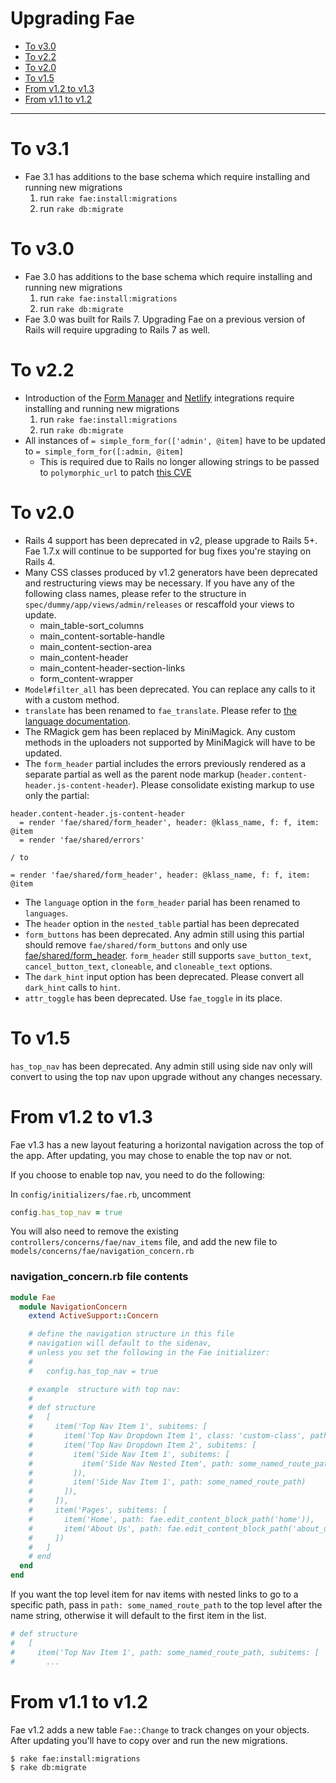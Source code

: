 # Upgrading Fae

* [To v3.0](#to-v30)
* [To v2.2](#to-v22)
* [To v2.0](#to-v20)
* [To v1.5](#to-v15)
* [From v1.2 to v1.3](#from-v10-to-v11)
* [From v1.1 to v1.2](#from-v11-to-v12)

---

# To v3.1

* Fae 3.1 has additions to the base schema which require installing and running new migrations
    1. run `rake fae:install:migrations`
    2. run `rake db:migrate`

# To v3.0

* Fae 3.0 has additions to the base schema which require installing and running new migrations
    1. run `rake fae:install:migrations`
    2. run `rake db:migrate`
* Fae 3.0 was built for Rails 7. Upgrading Fae on a previous version of Rails will require upgrading to Rails 7 as well.

# To v2.2

* Introduction of the [Form Manager](../features/form_manager.md) and [Netlify](../features/netlify.md) integrations require installing and running new migrations
    1. run `rake fae:install:migrations`
    2. run `rake db:migrate`
* All instances of `= simple_form_for(['admin', @item]` have to be updated to `= simple_form_for([:admin, @item]`
    - This is required due to Rails no longer allowing strings to be passed to `polymorphic_url` to patch [this CVE](https://github.com/advisories/GHSA-hjg4-8q5f-x6fm)

# To v2.0

* Rails 4 support has been deprecated in v2, please upgrade to Rails 5+. Fae 1.7.x will continue to be supported for bug fixes you're staying on Rails 4.
* Many CSS classes produced by v1.2 generators have been deprecated and restructuring views may be necessary. If you have any of the following class names, please refer to the structure in `spec/dummy/app/views/admin/releases` or rescaffold your views to update.
    - main_table-sort_columns
    - main_content-sortable-handle
    - main_content-section-area
    - main_content-header
    - main_content-header-section-links
    - form_content-wrapper
* `Model#filter_all` has been deprecated. You can replace any calls to it with a custom method.
* `translate` has been renamed to `fae_translate`. Please refer to [the language documentation](../features/multi-language.md).
* The RMagick gem has been replaced by MiniMagick. Any custom methods in the uploaders not supported by MiniMagick will have to be updated.
* The `form_header` partial includes the errors previously rendered as a separate partial as well as the parent node markup (`header.content-header.js-content-header`). Please consolidate existing markup to use only the partial:
```slim
header.content-header.js-content-header
  = render 'fae/shared/form_header', header: @klass_name, f: f, item: @item
  = render 'fae/shared/errors'

/ to

= render 'fae/shared/form_header', header: @klass_name, f: f, item: @item
```
* The `language` option in the `form_header` parial has been renamed to `languages`.
* The `header` option in the `nested_table` partial has been deprecated
* `form_buttons` has been deprecated. Any admin still using this partial should remove `fae/shared/form_buttons` and only use [fae/shared/form_header](../helpers/partials.md#form-header). `form_header` still supports `save_button_text`, `cancel_button_text`, `cloneable`, and `cloneable_text` options.
* The `dark_hint` input option has been deprecated. Please convert all `dark_hint` calls to `hint`.
* `attr_toggle` has been deprecated. Use `fae_toggle` in its place.

# To v1.5

`has_top_nav` has been deprecated. Any admin still using side nav only will convert to using the top nav upon upgrade without any changes necessary.

# From v1.2 to v1.3

Fae v1.3 has a new layout featuring a horizontal navigation across the top of the app. After updating, you may chose to enable the top nav or not.

If you choose to enable top nav, you need to do the following:

In `config/initializers/fae.rb`, uncomment

```ruby
config.has_top_nav = true
```

You will also need to remove the existing `controllers/concerns/fae/nav_items` file, and add the new file to `models/concerns/fae/navigation_concern.rb`


### navigation_concern.rb file contents

```ruby
module Fae
  module NavigationConcern
    extend ActiveSupport::Concern

    # define the navigation structure in this file
    # navigation will default to the sidenav,
    # unless you set the following in the Fae initializer:
    #
    #   config.has_top_nav = true

    # example  structure with top nav:
    #
    # def structure
    #   [
    #     item('Top Nav Item 1', subitems: [
    #       item('Top Nav Dropdown Item 1', class: 'custom-class', path: some_named_route_path),
    #       item('Top Nav Dropdown Item 2', subitems: [
    #         item('Side Nav Item 1', subitems: [
    #           item('Side Nav Nested Item', path: some_named_route_path)
    #         ]),
    #         item('Side Nav Item 1', path: some_named_route_path)
    #       ]),
    #     ]),
    #     item('Pages', subitems: [
    #       item('Home', path: fae.edit_content_block_path('home')),
    #       item('About Us', path: fae.edit_content_block_path('about_us'))
    #     ])
    #   ]
    # end
  end
end
```

If you want the top level item for nav items with nested links to go to a specific path, pass in `path: some_named_route_path` to the top level after the name string, otherwise it will default to the first item in the list.

```ruby
# def structure
#   [
#     item('Top Nav Item 1', path: some_named_route_path, subitems: [
#       ...
```

# From v1.1 to v1.2

Fae v1.2 adds a new table `Fae::Change` to track changes on your objects. After updating you'll have to copy over and run the new migrations.

```bash
$ rake fae:install:migrations
$ rake db:migrate
```
